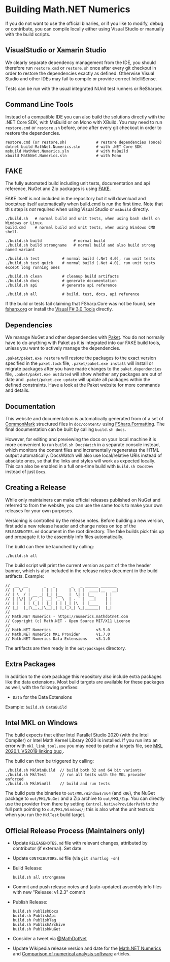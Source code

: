 Building Math.NET Numerics
==========================

If you do not want to use the official binaries, or if you like to modify,
debug or contribute, you can compile locally either using Visual Studio or
manually with the build scripts.

VisualStudio or Xamarin Studio
------------------------------

We clearly separate dependency management from the IDE, you should therefore
run `restore.cmd` or `restore.sh` once after every git checkout in order to restore
the dependencies exactly as defined. Otherwise Visual Studio and other IDEs
may fail to compile or provide correct IntelliSense.

Tests can be run with the usual integrated NUnit test runners or ReSharper.

Command Line Tools
------------------

Instead of a compatible IDE you can also build the solutions directly with
the .NET Core SDK, with MsBuild or on Mono with XBuild. You may need to run `restore.cmd` or
`restore.sh` before, once after every git checkout in order to restore the dependencies.

	restore.cmd (or restore.sh)             # restore dependencies (once)
	dotnet build MathNet.Numerics.sln       # with .NET Core SDK
    msbuild MathNet.Numerics.sln            # with MsBuild
    xbuild MathNet.Numerics.sln             # with Mono

FAKE
----

The fully automated build including unit tests, documentation and api
reference, NuGet and Zip packages is using [FAKE](https://fsharp.github.io/FAKE/).

FAKE itself is not included in the repository but it will download and bootstrap
itself automatically when build.cmd is run the first time. Note that this step
is *not* required when using Visual Studio or `msbuild` directly.

    ./build.sh   # normal build and unit tests, when using bash shell on Windows or Linux.
    build.cmd    # normal build and unit tests, when using Windows CMD shell.

    ./build.sh build              # normal build
    ./build.sh build strongname   # normal build and also build strong named variant

    ./build.sh test          # normal build (.Net 4.0), run unit tests
    ./build.sh test quick    # normal build (.Net 4.0), run unit tests except long running ones

    ./build.sh clean         # cleanup build artifacts
    ./build.sh docs          # generate documentation
    ./build.sh api           # generate api reference
    
    ./build.sh all           # build, test, docs, api reference

If the build or tests fail claiming that FSharp.Core was not be found, see
[fsharp.org](https://fsharp.org/use/windows/) or install the
[Visual F# 3.0 Tools](https://go.microsoft.com/fwlink/?LinkId=261286) directly.

Dependencies
------------

We manage NuGet and other dependencies with [Paket](https://fsprojects.github.io/Paket/).
You do not normally have to do anything with Paket as it is integrated into our
FAKE build tools, unless you want to actively manage the dependencies.

`.paket/paket.exe restore` will restore the packages
to the exact version specified in the `paket.lock` file,
`.paket/paket.exe install` will install or migrate packages after you have
made changes to the `paket.dependencies` file, `.paket/paket.exe outdated`
will show whether any packages are out of date and `.paket/paket.exe update`
will update all packages within the defined constraints. Have a look at the Paket
website for more commands and details.

Documentation
-------------

This website and documentation is automatically generated from of a set of
[CommonMark](https://commonmark.org/) structured files in `doc/content/` using
[FSharp.Formatting](https://tpetricek.github.io/FSharp.Formatting/).
The final documentation can be built by calling `build.sh docs`.

However, for editing and previewing the docs on your local machine it is more
convenient to run `build.sh DocsWatch` in a separate console instead, which
monitors the content files and incrementally regenerates the HTML output
automatically. DocsWatch will also use local/relative URIs instead of absolute
ones, so that the links and styles will work as expected locally. This can
also be enabled in a full one-time build with `build.sh DocsDev` instead
of just `Docs`.

Creating a Release
------------------

While only maintainers can make official releases published on NuGet and
referred to from the website, you can use the same tools to make your own
releases for your own purposes.

Versioning is controlled by the release notes. Before building a new version,
first add a new release header and change notes on top of the `RELEASENOTES.md`
document in the root directory. The fake builds pick this up and propagate it
to the assembly info files automatically.

The build can then be launched by calling:

    ./build.sh all

The build script will print the current version as part of the the header banner,
which is also included in the release notes document in the build artifacts.
Example:

    //  __  __       _   _       _   _ ______ _______
    // |  \/  |     | | | |     | \ | |  ____|__   __|
    // | \  / | __ _| |_| |__   |  \| | |__     | |
    // | |\/| |/ _` | __| '_ \  | . ` |  __|    | |
    // | |  | | (_| | |_| | | |_| |\  | |____   | |
    // |_|  |_|\__,_|\__|_| |_(_)_| \_|______|  |_|
    //
    // Math.NET Numerics - https://numerics.mathdotnet.com
    // Copyright (c) Math.NET - Open Source MIT/X11 License
    //
    // Math.NET Numerics                    v3.5.0
    // Math.NET Numerics MKL Provider       v1.7.0
    // Math.NET Numerics Data Extensions    v3.1.0

The artifacts are then ready in the `out/packages` directory.

Extra Packages
--------------

In addition to the core package this repository also include extra packages
like the data extensions. Most build targets are available for
these packages as well, with the following prefixes:

*   `Data` for the Data Extensions

Example: `build.sh DataBuild`

Intel MKL on Windows
--------------------

The build expects that either Intel Parallel Studio 2020 (with the Intel Compiler)
or Intel Math Kernel Library 2020 is installed. If you run into an error with `mkl_link_tool.exe`
you may need to patch a targets file, see [MKL 2020.1, VS2019 linking bug ](https://software.intel.com/en-us/forums/intel-math-kernel-library/topic/851578).

The build can then be triggered by calling:

    ./build.sh MklWinBuild  // build both 32 and 64 bit variants
    ./build.sh MklTest      // run all tests with the MKL provider enforced
    ./build.sh MklWinAll    // build and run tests
    
The build puts the binaries to `out/MKL/Windows/x64` (and `x86`), the NuGet package
to `out/MKL/NuGet` and a Zip archive to `out/MKL/Zip`. You can directly use the provider from
there by setting `Control.NativeProviderPath` to the full path pointing to `out/MKL/Windows/`;
this is also what the unit tests do when you run the `MklTest` build target.

Official Release Process (Maintainers only)
-------------------------------------------

*   Update `RELEASENOTES.md` file with relevant changes, attributed by contributor (if external). Set date.
*   Update `CONTRIBUTORS.md` file (via `git shortlog -sn`)

*   Build Release:

        build.sh all strongname

*   Commit and push release notes and (auto-updated) assembly info files with new "Release: v1.2.3" commit

*   Publish Release:

        build.sh PublishDocs
        build.sh PublishApi
        build.sh PublishTag
        build.sh PublishArchive
        build.sh PublishNuGet

*   Consider a tweet via [@MathDotNet](https://twitter.com/MathDotNet)
*   Update Wikipedia release version and date for the
    [Math.NET Numerics](https://en.wikipedia.org/wiki/Math.NET_Numerics) and
    [Comparison of numerical analysis software](https://en.wikipedia.org/wiki/Comparison_of_numerical_analysis_software) articles.
